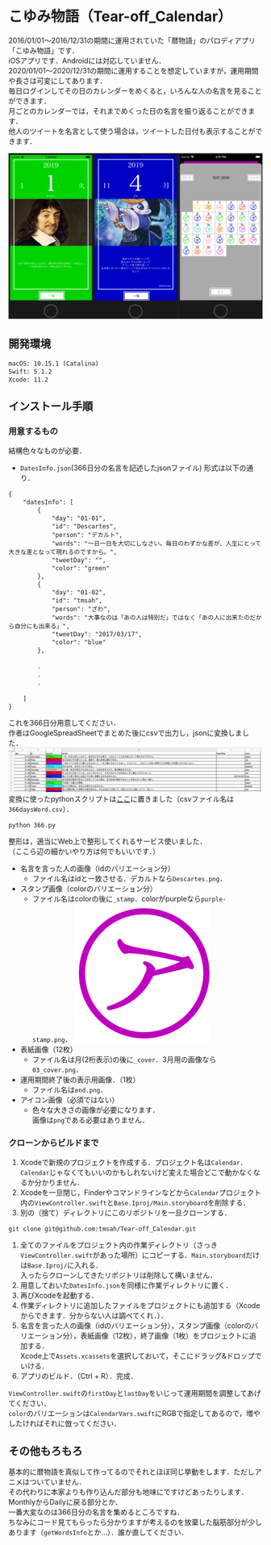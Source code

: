 # こゆみ物語（Tear-off_Calendar）
2016/01/01〜2016/12/31の期間に運用されていた「暦物語」のパロディアプリ「こゆみ物語」です．  
iOSアプリです．Androidには対応していません．  
2020/01/01〜2020/12/31の期間に運用することを想定していますが，運用期間や長さは可変にしてあります．  
毎日ログインしてその日のカレンダーをめくると，いろんな人の名言を見ることができます．  
月ごとのカレンダーでは，それまでめくった日の名言を振り返ることができます．  
他人のツイートを名言として使う場合は，ツイートした日付も表示することができます．  


![](https://github.com/tmsah/Tear-off_Calendar/blob/images/demo.png)

## 開発環境
```
macOS: 10.15.1 (Catalina)
Swift: 5.1.2
Xcode: 11.2 
```

## インストール手順
### 用意するもの
結構色々なものが必要．
- `DatesInfo.json`(366日分の名言を記述したjsonファイル)
形式は以下の通り．
```
{
    "datesInfo": [
        {
            "day": "01-01",
            "id": "Descartes",
            "person": "デカルト",
            "words": "一日一日を大切にしなさい。毎日のわずかな差が、人生にとって大きな差となって現れるのですから。",
            "tweetDay": "",
            "color": "green"
        },
        {
            "day": "01-02",
            "id": "tmsah",
            "person": "ざわ",
            "words": "大事なのは「あの人は特別だ」ではなく「あの人に出来たのだから自分にも出来る」",
            "tweetDay": "2017/03/17",
            "color": "blue"
        },
        
        .
        .
        .

    ]
}
```
これを366日分用意してください．  
作者はGoogleSpreadSheetでまとめた後にcsvで出力し，jsonに変換しました．  
![](https://github.com/tmsah/Tear-off_Calendar/blob/images/gss.png)
変換に使ったpythonスクリプトは[ここ](https://github.com/tmsah/Tear-off_Calendar/blob/images/366.py)に置きました（csvファイル名は`366daysWord.csv`）．  
```
python 366.py
```
整形は，適当にWeb上で整形してくれるサービス使いました．  
（ここら辺の細かいやり方は何でもいいです．）
- 名言を言った人の画像（idのバリエーション分）
    - ファイル名はidと一致させる．デカルトなら`Descartes.png`．
- スタンプ画像（colorのバリエーション分）
    - ファイル名はcolorの後に`_stamp`．colorがpurpleなら`purple-stamp.png`．
    ![](https://github.com/tmsah/Tear-off_Calendar/blob/images/purple_stamp.png)
- 表紙画像（12枚）
    - ファイル名は月(2桁表示)の後に`_cover`．3月用の画像なら`03_cover.png`．
- 運用期間終了後の表示用画像．（1枚）
    - ファイル名は`end.png`．
- アイコン画像（必須ではない）
    - 色々な大きさの画像が必要になります．  
画像は`png`である必要はありません．  

### クローンからビルドまで
1. Xcodeで新規のプロジェクトを作成する．プロジェクト名は`Calendar`．  
`Calendar`じゃなくてもいいのかもしれないけど変えた場合どこで動かなくなるか分かりません．
1. Xcodeを一旦閉じ，Finderやコマンドラインなどから`Calendar`プロジェクト内の`ViewController.swift`と`Base.Iproj/Main.storyboard`を削除する．
1. 別の（捨て）ディレクトリにこのリポジトリを一旦クローンする．
```
git clone git@github.com:tmsah/Tear-off_Calendar.git
```
1. 全てのファイルをプロジェクト内の作業ディレクトリ（さっき`ViewController.swift`があった場所）にコピーする．`Main.storyboard`だけは`Base.Iproj/`に入れる．  
入ったらクローンしてきたリポジトリは削除して構いません．
1. 用意しておいた`DatesInfo.json`を同様に作業ディレクトリに置く．
1. 再びXcodeを起動する．
1. 作業ディレクトリに追加したファイルをプロジェクトにも追加する（Xcodeからできます．分からない人は調べてくれ．）．
1. 名言を言った人の画像（idのバリエーション分），スタンプ画像（colorのバリエーション分），表紙画像（12枚），終了画像（1枚）をプロジェクトに追加する．  
Xcode上で`Assets.xcassets`を選択しておいて，そこにドラッグ&ドロップでいける．
1. アプリのビルド．（Ctrl + R）．完成．

`ViewController.swift`の`firstDay`と`lastDay`をいじって運用期間を調整してあげてください．  
`color`のバリエーションは`CalendarVars.swift`にRGBで指定してあるので，増やしたければそれに倣ってください．

## その他もろもろ
基本的に暦物語を真似して作ってるのでそれとほぼ同じ挙動をします．ただしアニメはついていません．  
その代わりに本家よりも作り込んだ部分も地味にですけどあったりします．MonthlyからDailyに戻る部分とか．  
一番大変なのは366日分の名言を集めるところですね．  
ちなみにコード見てもらったら分かりますが考えるのを放棄した脳筋部分が少しあります（`getWordsInfo`とか...）．誰か直してください．
